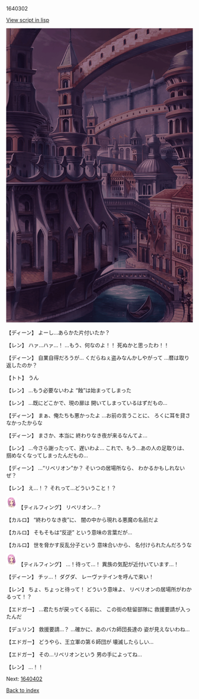1640302

[View script in lisp](../scripts/1640302.txt)

![006_town2_TotalEclipse.png](../images/backgrounds/006_town2_TotalEclipse.png)

【ディーン】
よーし…あらかた片付いたか？

【レン】
ハァ…ハァ…！
…もう、何なのよ！！
死ぬかと思ったわ！！

【ディーン】
自業自得だろうが…
くだらねぇ盗みなんかしやがって
…暦は取り返したのか？

【トト】
うん

【レン】
…もう必要ないわよ
“蝕”は始まってしまった

【レン】
…既にどこかで、現の扉は
開いてしまっているはずだもの…

【ディーン】
まぁ、俺たちも悪かったよ
…お前の言うことに、
ろくに耳を貸さなかったからな

【ディーン】
まさか、本当に
終わりなき夜が来るなんてよ…

【レン】
…今さら謝ったって、遅いわよ…
これで、もう…あの人の足取りは、
掴めなくなってしまったんだもの…

【ディーン】
…“リベリオン”か？
そいつの居場所なら、
わかるかもしれないぜ？

【レン】
え…！？
それって…どういうこと！？

<img src="../images/units/101411.png" alt="101411.png" height="34"/>
【ティルフィング】
リベリオン…？

【カルロ】
“終わりなき夜”に、
闇の中から現れる悪魔の名前だよ

【カルロ】
そもそもは“反逆”
という意味の言葉だが…

【カルロ】
世を脅かす反乱分子という
意味合いから、
名付けられたんだろうな

<img src="../images/units/101411.png" alt="101411.png" height="34"/>
【ティルフィング】
…！待って…！
異族の気配が近付いています…！

【ディーン】
チッ…！
ダグダ、
レーヴァテインを呼んで来い！

【レン】
ちょ、ちょっと待って！
どういう意味よ、
リベリオンの居場所がわかるって！？

【エドガー】
…君たちが戻ってくる前に、
この街の駐留部隊に
救援要請が入ったんだ

【デュリン】
救援要請…？
…確かに、あのバカ師団長達の
姿が見えないわね…

【エドガー】
どうやら、王立軍の第６師団が
壊滅したらしい…

【エドガー】
その…リベリオンという
男の手によってね…

【レン】
…！！


Next: [1640402](1640402.md)

[Back to index](index.md)
